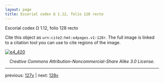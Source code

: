 ```yaml
---
layout: page
title: Escorial codex Ω 1.12, folio 128 recto
---
```


Escorial codex Ω 1.12, folio 128 recto

Cite this object as `urn:cite2:hmt:e4pages.v1:128r`.  The full image is linked to a citation tool you can use to cite regions of the image.

[![e4_420](http://www.homermultitext.org/iipsrv?IIIF=/project/homer/pyramidal/deepzoom/hmt/e4img/2017a/e4_420.tif/full/800,/0/default.jpg)](http://www.homermultitext.org/ict2/?urn=urn:cite2:hmt:e4img.2017a:e4_420) 

<p style="text-align: center; font-style: italic;">Creative Commons Attribution-Noncommercial-Share Alike 3.0 License.</p>

---

previous: [127v](../127v/) | next: [128v](../128v/)